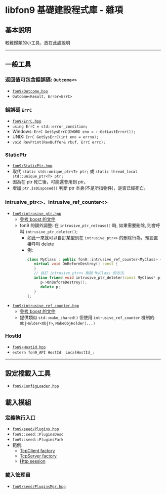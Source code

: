 ﻿libfon9 基礎建設程式庫 - 雜項
=============================

## 基本說明
較難歸類的小工具，放在此處說明

---------------------------------------

## 一般工具
### 返回值可包含錯誤碼: `Outcome<>`
* [`fon9/Outcome.hpp`](../fon9/Outcome.hpp)
* `Outcome<Result, Error=ErrC>`

### 錯誤碼 `ErrC`
* [`fon9/ErrC.hpp`](../fon9/ErrC.hpp)
* `using ErrC = std::error_condition;`
* Windows: `ErrC GetSysErrC(DWORD eno = ::GetLastError());`
* UNIX: `ErrC GetSysErrC(int eno = errno);`
* `void RevPrint(RevBuffer& rbuf, ErrC errc);`

### StaticPtr
* [`fon9/StaticPtr.hpp`](../fon9/StaticPtr.hpp)
* 取代 `static std::unique_ptr<T> ptr;` 或 `static thread_local std::unique_ptr<T> ptr;`
* 因為在 ptr 死亡後，可能還會用到 ptr。
* 增加 `ptr.IsDisposed()` 判斷 ptr 本身(不是所指物件)，是否已經死亡。

### intrusive_ptr<>、intrusive_ref_counter<>
* [`fon9/intrusive_ptr.hpp`](../fon9/intrusive_ptr.hpp)
  * [參考 boost 的文件](http://www.boost.org/doc/libs/1_60_0/libs/smart_ptr/intrusive_ptr.html)
  * fon9 的額外調整: 在 `intrusive_ptr_release()` 時, 如果需要刪除, 則會呼叫 `intrusive_ptr_deleter()`;
    * 如此一來就可以自訂某型別在 `intrusive_ptr<>` 的刪除行為，預設直接呼叫 delete
    * 例:
      ```c++
      class MyClass : public fon9::intrusive_ref_counter<MyClass> {
         virtual void OnBeforeDestroy() const {
         }
         // 自訂 intrusive_ptr<> 刪除 MyClass 的方法.
         inline friend void intrusive_ptr_deleter(const MyClass* p) {
            p->OnBeforeDestroy();
            delete p;
         }
      };
      ```
* [`fon9/intrusive_ref_counter.hpp`](../fon9/intrusive_ref_counter.hpp)
  * [參考 boost 的文件](http://www.boost.org/doc/libs/1_60_0/libs/smart_ptr/intrusive_ref_counter.html)
  * 提供類似 `std::make_shared()` 但使用 `intrusive_ref_counter` 機制的: `ObjHolder<ObjT>`, `MakeObjHolder(...)`

### HostId
* [`fon9/HostId.hpp`](../fon9/HostId.hpp)
* `extern fon9_API HostId  LocalHostId_;`

---------------------------------------

## 設定檔載入工具
* [`fon9/ConfigLoader.hpp`](../fon9/ConfigLoader.hpp)

## 載入模組
### 定義執行入口
* [`fon9/seed/Plugins.hpp`](../fon9/seed/Plugins.hpp)
* `fon9::seed::PluginsDesc`
* `fon9::seed::PluginsPark`
* 範例:
  * [TcpClient factory](../fon9/framework/IoFactoryTcpClient.cpp)
  * [TcpServer factory](../fon9/framework/IoFactoryTcpServer.cpp)
  * [Http session](../fon9/web/HttpPlugins.cpp)
### 載入管理員
* [`fon9/seed/PluginsMgr.hpp`](../fon9/seed/PluginsMgr.hpp)

